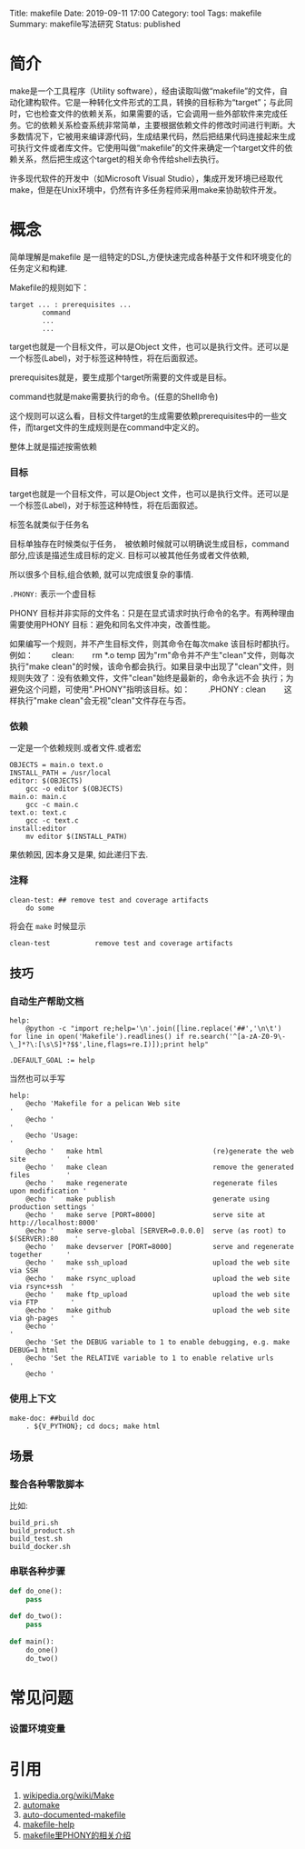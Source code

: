 Title: makefile
Date: 2019-09-11 17:00
Category: tool
Tags: makefile
Summary: makefile写法研究
Status: published

# 简介

make是一个工具程序（Utility software），经由读取叫做“makefile”的文件，自动化建构软件。它是一种转化文件形式的工具，转换的目标称为“target”；与此同时，它也检查文件的依赖关系，如果需要的话，它会调用一些外部软件来完成任务。它的依赖关系检查系统非常简单，主要根据依赖文件的修改时间进行判断。大多数情况下，它被用来编译源代码，生成结果代码，然后把结果代码连接起来生成可执行文件或者库文件。它使用叫做“makefile”的文件来确定一个target文件的依赖关系，然后把生成这个target的相关命令传给shell去执行。

许多现代软件的开发中（如Microsoft Visual Studio），集成开发环境已经取代make，但是在Unix环境中，仍然有许多任务程师采用make来协助软件开发。


# 概念

简单理解是makefile 是一组特定的DSL,方便快速完成各种基于文件和环境变化的任务定义和构建.

Makefile的规则如下：
```
target ... : prerequisites ...
        command
        ...
        ...
```

target也就是一个目标文件，可以是Object 文件，也可以是执行文件。还可以是一个标签(Label)，对于标签这种特性，将在后面叙述。

prerequisites就是，要生成那个target所需要的文件或是目标。

command也就是make需要执行的命令。(任意的Shell命令)

这个规则可以这么看，目标文件target的生成需要依赖prerequisites中的一些文件，而target文件的生成规则是在command中定义的。

整体上就是描述按需依赖

### 目标

target也就是一个目标文件，可以是Object 文件，也可以是执行文件。还可以是一个标签(Label)，对于标签这种特性，将在后面叙述。

标签名就类似于任务名

目标单独存在时候类似于任务，　被依赖时候就可以明确说生成目标，command部分,应该是描述生成目标的定义. 目标可以被其他任务或者文件依赖,

所以很多个目标,组合依赖, 就可以完成很复杂的事情.

`.PHONY:` 表示一个虚目标

PHONY 目标并非实际的文件名：只是在显式请求时执行命令的名字。有两种理由需要使用PHONY 目标：避免和同名文件冲突，改善性能。

如果编写一个规则，并不产生目标文件，则其命令在每次make 该目标时都执行。例如：
　　clean:
　　rm *.o temp
因为"rm"命令并不产生"clean"文件，则每次执行"make clean"的时候，该命令都会执行。如果目录中出现了"clean"文件，则规则失效了：没有依赖文件，文件"clean"始终是最新的，命令永远不会 执行；为避免这个问题，可使用".PHONY"指明该目标。如：
　　.PHONY : clean
　　这样执行"make clean"会无视"clean"文件存在与否。

### 依赖

一定是一个依赖规则.或者文件.或者宏

```
OBJECTS = main.o text.o
INSTALL_PATH = /usr/local
editor: $(OBJECTS)
	gcc -o editor $(OBJECTS)
main.o: main.c
	gcc -c main.c
text.o: text.c
	gcc -c text.c
install:editor
	mv editor $(INSTALL_PATH)
```

果依赖因, 因本身又是果, 如此递归下去.

### 注释

```
clean-test: ## remove test and coverage artifacts
    do some
```

将会在 `make` 时候显示

```
clean-test           remove test and coverage artifacts

```



## 技巧

### 自动生产帮助文档


```
help:
	@python -c "import re;help='\n'.join([line.replace('##','\n\t') for line in open('Makefile').readlines() if re.search('^[a-zA-Z0-9\-\_]*?\:[\s\S]*?$$',line,flags=re.I)]);print help"

.DEFAULT_GOAL := help
```

当然也可以手写
```
help:
	@echo 'Makefile for a pelican Web site                                           '
	@echo '                                                                          '
	@echo 'Usage:                                                                    '
	@echo '   make html                           (re)generate the web site          '
	@echo '   make clean                          remove the generated files         '
	@echo '   make regenerate                     regenerate files upon modification '
	@echo '   make publish                        generate using production settings '
	@echo '   make serve [PORT=8000]              serve site at http://localhost:8000'
	@echo '   make serve-global [SERVER=0.0.0.0]  serve (as root) to $(SERVER):80    '
	@echo '   make devserver [PORT=8000]          serve and regenerate together      '
	@echo '   make ssh_upload                     upload the web site via SSH        '
	@echo '   make rsync_upload                   upload the web site via rsync+ssh  '
	@echo '   make ftp_upload                     upload the web site via FTP        '
	@echo '   make github                         upload the web site via gh-pages   '
	@echo '                                                                          '
	@echo 'Set the DEBUG variable to 1 to enable debugging, e.g. make DEBUG=1 html   '
	@echo 'Set the RELATIVE variable to 1 to enable relative urls                    '
	@echo '   
```

### 使用上下文

```
make-doc: ##build doc
	. ${V_PYTHON}; cd docs; make html
```

## 场景

### 整合各种零散脚本

比如:

```
build_pri.sh
build_product.sh
build_test.sh
build_docker.sh
```

### 串联各种步骤

```python
def do_one():
    pass
    
def do_two():
    pass
    
def main():
    do_one()
    do_two()

```


# 常见问题

### 设置环境变量



# 引用


1. [wikipedia.org/wiki/Make](https://zh.wikipedia.org/wiki/Make)
2. [automake](https://www.gnu.org/software/automake/manual/automake.html)
3. [auto-documented-makefile](https://marmelab.com/blog/2016/02/29/auto-documented-makefile.html)
4. [makefile-help](https://github.com/ianstormtaylor/makefile-help)
5. [makefile里PHONY的相关介绍](https://www.cnblogs.com/hnrainll/archive/2011/04/12/2013377.html)


